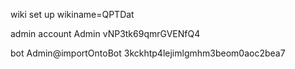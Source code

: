 wiki set up
wikiname=QPTDat

admin account
Admin
vNP3tk69qmrGVENfQ4

bot 
Admin@importOntoBot
3kckhtp4lejimlgmhm3beom0aoc2bea7
